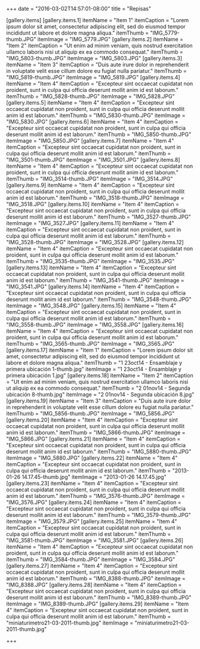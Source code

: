 +++
date = "2016-03-02T14:57:01-08:00"
title = "Repisas"

[gallery.items]
  [gallery.items.1]
    itemName = "Item 1"
    itemCaption = "Lorem ipsum dolor sit amet, consectetur adipiscing elit, sed do eiusmod tempor incididunt ut labore et dolore magna aliqua."
    itemThumb = "IMG_5779-thumb.JPG"
    itemImage = "IMG_5779.JPG"
  [gallery.items.2]
    itemName = "Item 2"
    itemCaption = "Ut enim ad minim veniam, quis nostrud exercitation ullamco laboris nisi ut aliquip ex ea commodo consequat."
    itemThumb = "IMG_5803-thumb.JPG"
    itemImage = "IMG_5803.JPG"
  [gallery.items.3]
    itemName = "Item 3"
    itemCaption = "Duis aute irure dolor in reprehenderit in voluptate velit esse cillum dolore eu fugiat nulla pariatur."
    itemThumb = "IMG_5819-thumb.JPG"
    itemImage = "IMG_5819.JPG"
  [gallery.items.4]
    itemName = "Item 4"
    itemCaption = "Excepteur sint occaecat cupidatat non proident, sunt in culpa qui officia deserunt mollit anim id est laborum."
    itemThumb = "IMG_5828-thumb.JPG"
    itemImage = "IMG_5828.JPG"
  [gallery.items.5]
    itemName = "Item 4"
    itemCaption = "Excepteur sint occaecat cupidatat non proident, sunt in culpa qui officia deserunt mollit anim id est laborum."
    itemThumb = "IMG_5830-thumb.JPG"
    itemImage = "IMG_5830.JPG"
  [gallery.items.6]
    itemName = "Item 4"
    itemCaption = "Excepteur sint occaecat cupidatat non proident, sunt in culpa qui officia deserunt mollit anim id est laborum."
    itemThumb = "IMG_5850-thumb.JPG"
    itemImage = "IMG_5850.JPG"
  [gallery.items.7]
    itemName = "Item 4"
    itemCaption = "Excepteur sint occaecat cupidatat non proident, sunt in culpa qui officia deserunt mollit anim id est laborum."
    itemThumb = "IMG_3501-thumb.JPG"
    itemImage = "IMG_3501.JPG"
  [gallery.items.8]
    itemName = "Item 4"
    itemCaption = "Excepteur sint occaecat cupidatat non proident, sunt in culpa qui officia deserunt mollit anim id est laborum."
    itemThumb = "IMG_3514-thumb.JPG"
    itemImage = "IMG_3514.JPG"
  [gallery.items.9]
    itemName = "Item 4"
    itemCaption = "Excepteur sint occaecat cupidatat non proident, sunt in culpa qui officia deserunt mollit anim id est laborum."
    itemThumb = "IMG_3518-thumb.JPG"
    itemImage = "IMG_3518.JPG"
  [gallery.items.10]
    itemName = "Item 4"
    itemCaption = "Excepteur sint occaecat cupidatat non proident, sunt in culpa qui officia deserunt mollit anim id est laborum."
    itemThumb = "IMG_3527-thumb.JPG"
    itemImage = "IMG_3527.JPG"
  [gallery.items.11]
    itemName = "Item 4"
    itemCaption = "Excepteur sint occaecat cupidatat non proident, sunt in culpa qui officia deserunt mollit anim id est laborum."
    itemThumb = "IMG_3528-thumb.JPG"
    itemImage = "IMG_3528.JPG"
  [gallery.items.12]
    itemName = "Item 4"
    itemCaption = "Excepteur sint occaecat cupidatat non proident, sunt in culpa qui officia deserunt mollit anim id est laborum."
    itemThumb = "IMG_3535-thumb.JPG"
    itemImage = "IMG_3535.JPG"
  [gallery.items.13]
    itemName = "Item 4"
    itemCaption = "Excepteur sint occaecat cupidatat non proident, sunt in culpa qui officia deserunt mollit anim id est laborum."
    itemThumb = "IMG_3541-thumb.JPG"
    itemImage = "IMG_3541.JPG"
  [gallery.items.14]
    itemName = "Item 4"
    itemCaption = "Excepteur sint occaecat cupidatat non proident, sunt in culpa qui officia deserunt mollit anim id est laborum."
    itemThumb = "IMG_3548-thumb.JPG"
    itemImage = "IMG_3548.JPG"
  [gallery.items.15]
    itemName = "Item 4"
    itemCaption = "Excepteur sint occaecat cupidatat non proident, sunt in culpa qui officia deserunt mollit anim id est laborum."
    itemThumb = "IMG_3558-thumb.JPG"
    itemImage = "IMG_3558.JPG"
  [gallery.items.16]
    itemName = "Item 4"
    itemCaption = "Excepteur sint occaecat cupidatat non proident, sunt in culpa qui officia deserunt mollit anim id est laborum."
    itemThumb = "IMG_3565-thumb.JPG"
    itemImage = "IMG_3565.JPG"
  [gallery.items.17]
    itemName = "Item 1"
    itemCaption = "Lorem ipsum dolor sit amet, consectetur adipiscing elit, sed do eiusmod tempor incididunt ut labore et dolore magna aliqua."
    itemThumb = "1 23oct14 - Ensamblaje y primera ubicación 1-thumb.jpg"
    itemImage = "1 23oct14 - Ensamblaje y primera ubicación 1.jpg"
  [gallery.items.18]
    itemName = "Item 2"
    itemCaption = "Ut enim ad minim veniam, quis nostrud exercitation ullamco laboris nisi ut aliquip ex ea commodo consequat."
    itemThumb = "2 01nov14 - Segunda ubicación 8-thumb.jpg"
    itemImage = "2 01nov14 - Segunda ubicación 8.jpg"
  [gallery.items.19]
    itemName = "Item 3"
    itemCaption = "Duis aute irure dolor in reprehenderit in voluptate velit esse cillum dolore eu fugiat nulla pariatur."
    itemThumb = "IMG_5856-thumb.JPG"
    itemImage = "IMG_5856.JPG"
  [gallery.items.20]
    itemName = "Item 4"
    itemCaption = "Excepteur sint occaecat cupidatat non proident, sunt in culpa qui officia deserunt mollit anim id est laborum."
    itemThumb = "IMG_5866-thumb.JPG"
    itemImage = "IMG_5866.JPG"
  [gallery.items.21]
    itemName = "Item 4"
    itemCaption = "Excepteur sint occaecat cupidatat non proident, sunt in culpa qui officia deserunt mollit anim id est laborum."
    itemThumb = "IMG_5880-thumb.JPG"
    itemImage = "IMG_5880.JPG"
  [gallery.items.22]
    itemName = "Item 4"
    itemCaption = "Excepteur sint occaecat cupidatat non proident, sunt in culpa qui officia deserunt mollit anim id est laborum."
    itemThumb = "2013-01-26 14.17.45-thumb.jpg"
    itemImage = "2013-01-26 14.17.45.jpg"
  [gallery.items.23]
    itemName = "Item 4"
    itemCaption = "Excepteur sint occaecat cupidatat non proident, sunt in culpa qui officia deserunt mollit anim id est laborum."
    itemThumb = "IMG_3576-thumb.JPG"
    itemImage = "IMG_3576.JPG"
  [gallery.items.24]
    itemName = "Item 4"
    itemCaption = "Excepteur sint occaecat cupidatat non proident, sunt in culpa qui officia deserunt mollit anim id est laborum."
    itemThumb = "IMG_3579-thumb.JPG"
    itemImage = "IMG_3579.JPG"
  [gallery.items.25]
    itemName = "Item 4"
    itemCaption = "Excepteur sint occaecat cupidatat non proident, sunt in culpa qui officia deserunt mollit anim id est laborum."
    itemThumb = "IMG_3581-thumb.JPG"
    itemImage = "IMG_3581.JPG"
  [gallery.items.26]
    itemName = "Item 4"
    itemCaption = "Excepteur sint occaecat cupidatat non proident, sunt in culpa qui officia deserunt mollit anim id est laborum."
    itemThumb = "IMG_3584-thumb.JPG"
    itemImage = "IMG_3584.JPG"
  [gallery.items.27]
    itemName = "Item 4"
    itemCaption = "Excepteur sint occaecat cupidatat non proident, sunt in culpa qui officia deserunt mollit anim id est laborum."
    itemThumb = "IMG_8388-thumb.JPG"
    itemImage = "IMG_8388.JPG"
  [gallery.items.28]
    itemName = "Item 4"
    itemCaption = "Excepteur sint occaecat cupidatat non proident, sunt in culpa qui officia deserunt mollit anim id est laborum."
    itemThumb = "IMG_8389-thumb.JPG"
    itemImage = "IMG_8389-thumb.JPG"
  [gallery.items.29]
    itemName = "Item 4"
    itemCaption = "Excepteur sint occaecat cupidatat non proident, sunt in culpa qui officia deserunt mollit anim id est laborum."
    itemThumb = "miniaturimetro21-03-2011-thumb.jpg"
    itemImage = "miniaturimetro21-03-2011-thumb.jpg"

+++
